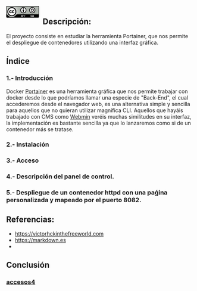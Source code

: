 <img src="./imagenes/MI-LICENCIA88x31.png" style="float: left; margin-right: 10px;" />

## Descripción:
El proyecto consiste en estudiar la herramienta Portainer, que nos permite el despliegue de contenedores utilizando una interfaz gráfica.

## Índice
### 1.- Introducción
Docker [Portainer](https://www.portainer.io) es una herramienta gráfica que nos permite trabajar con docker desde lo que podríamos llamar una especie de "Back-End", el cual accederemos desde el navegador web, es una alternativa simple y sencilla para aquellos que no quieran utilizar magnífica CLI. Aquellos que hayáis trabajado con CMS como [Webmin](https://www.webmin.com) veréis muchas similitudes en su interfaz, la implementación es bastante sencilla ya que lo lanzaremos como si de un contenedor más se tratase.
### 2.- Instalación
### 3.- Acceso 
### 4.- Descripción del panel de control.
### 5.- Despliegue de un contenedor httpd con una paǵina personalizada y mapeado por el puerto 8082.
## Referencias:
- <https://victorhckinthefreeworld.com>
- <https://markdown.es>
- 
## Conclusión

### [ accesos4 ](https://github.com/FJmonge00/docker-portainer/blob/master/acceso.md)